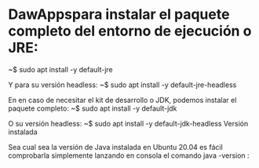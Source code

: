 # DawAppspara instalar el paquete completo del entorno de ejecución o JRE:
~$ sudo apt install -y default-jre

Y para su versión headless:
~$ sudo apt install -y default-jre-headless

En en caso de necesitar el kit de desarrollo o JDK, podemos instalar el paquete completo:
~$ sudo apt install -y default-jdk

O su versión headless:
~$ sudo apt install -y default-jdk-headless
Versión instalada

Sea cual sea la versión de Java instalada en Ubuntu 20.04 es fácil comprobarla simplemente lanzando en consola el comando java -version
:
